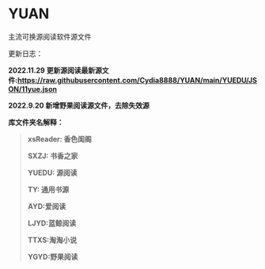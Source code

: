 # YUAN
主流可换源阅读软件源文件

更新日志：<p>
<b>2022.11.29 更新源阅读最新源文件:https://raw.githubusercontent.com/Cydia8888/YUAN/main/YUEDU/JSON/11yue.json<p>
<B>2022.9.20 新增野果阅读源文件，去除失效源</B>

库文件夹名解释：

>xsReader:  香色闺阁
>
>SXZJ:  书香之家
>
>YUEDU:  源阅读
>
>TY:  通用书源
>
>AYD:爱阅读
>
>LJYD:蓝鲸阅读
>
>TTXS:淘淘小说
>
>YGYD:野果阅读
